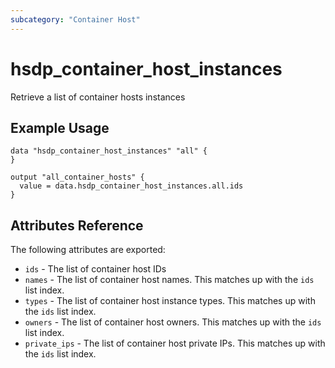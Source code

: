 ```yaml
---
subcategory: "Container Host"
---
```


# hsdp_container_host_instances

Retrieve a list of container hosts instances

## Example Usage

```hcl
data "hsdp_container_host_instances" "all" {
} 

output "all_container_hosts" {
  value = data.hsdp_container_host_instances.all.ids
}
```

## Attributes Reference

The following attributes are exported:

* `ids` -  The list of container host IDs
* `names` - The list of container host names. This matches up with the `ids` list index.
* `types` - The list of container host instance types. This matches up with the `ids` list index.
* `owners` - The list of container host owners. This matches up with the `ids` list index.
* `private_ips` - The list of container host private IPs. This matches up with the `ids` list index.
